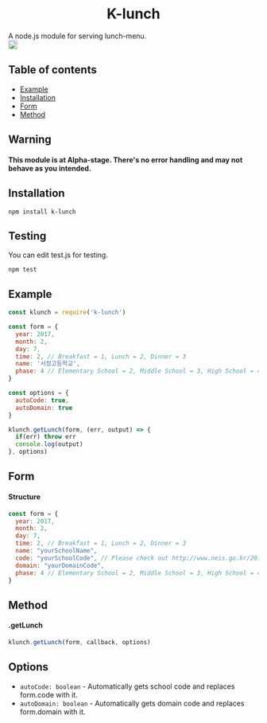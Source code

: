 ﻿<h1 align="center">K-lunch</h1>
A node.js module for serving lunch-menu.
<div>
<a href="https://www.npmjs.com/package/k-lunch"><img src="https://badge.fury.io/js/k-lunch.svg" alt="npm version" height="18"></a>
</div>

## Table of contents

- [Example](#example)
- [Installation](#installation)
- [Form](#form)
- [Method](#method)

## Warning

#### This module is at Alpha-stage. There's no error handling and may not behave as you intended.

## Installation
```
npm install k-lunch
```

## Testing
You can edit test.js for testing.

```
npm test
```

## Example
```js
const klunch = require('k-lunch')

const form = {
  year: 2017,
  month: 2,
  day: 7,
  time: 2, // Breakfast = 1, Lunch = 2, Dinner = 3
  name: '서정고등학교',
  phase: 4 // Elementary School = 2, Middle School = 3, High School = 4
}

const options = {
  autoCode: true,
  autoDomain: true
}

klunch.getLunch(form, (err, output) => {
  if(err) throw err
  console.log(output)
}, options)
```

## Form

#### Structure
```js
const form = {
  year: 2017,
  month: 2,
  day: 7,
  time: 2, // Breakfast = 1, Lunch = 2, Dinner = 3
  name: "yourSchoolName",
  code: "yourSchoolCode", // Please check out http://www.neis.go.kr/2013susi_CodeList.xls
  domain: "yourDomainCode",
  phase: 4 // Elementary School = 2, Middle School = 3, High School = 4
}
```

## Method

#### .getLunch

```js
klunch.getLunch(form, callback, options)
```

## Options

- `autoCode: boolean` - Automatically gets school code and replaces form.code with it.
- `autoDomain: boolean` - Automatically gets domain code and replaces form.domain with it.

